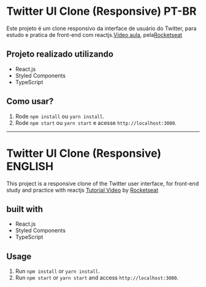 # Twitter UI Clone (Responsive) PT-BR

<p> Este projeto é um clone responsivo da interface de usuário do Twitter, para estudo e pratica de front-end com reactjs.<a href="https://www.youtube.com/watch?v=K-8z_4xvT3o">Vídeo aula</a>, pela<a href="https://rocketseat.com.br/">Rocketseat</a></p>

## Projeto realizado utilizando

- React.js
- Styled Components
- TypeScript

## Como usar?

1. Rode `npm install` ou `yarn install`.<br />
2. Rode `npm start` ou `yarn start` e acesse `http://localhost:3000`.<br />

<hr/>

# Twitter UI Clone (Responsive) ENGLISH

<p>This project is a responsive clone of the Twitter user interface, for front-end study and practice with reactjs <a href="https://www.youtube.com/watch?v=K-8z_4xvT3o">Tutorial Video</a> by <a href="https://rocketseat.com.br/">Rocketseat</a> </p>

## built with

- React.js
- Styled Components
- TypeScript

## Usage

1. Run `npm install` or `yarn install`.<br />
2. Run `npm start` or `yarn start` and access `http://localhost:3000`.<br />
